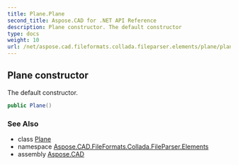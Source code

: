 ```yaml
---
title: Plane.Plane
second_title: Aspose.CAD for .NET API Reference
description: Plane constructor. The default constructor
type: docs
weight: 10
url: /net/aspose.cad.fileformats.collada.fileparser.elements/plane/plane/
---
```

## Plane constructor

The default constructor.

```csharp
public Plane()
```

### See Also

* class [Plane](../)
* namespace [Aspose.CAD.FileFormats.Collada.FileParser.Elements](../../plane/)
* assembly [Aspose.CAD](../../../)


